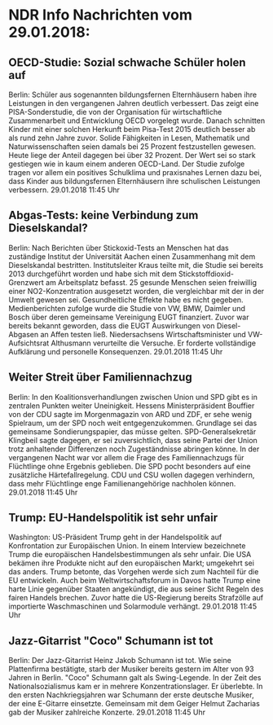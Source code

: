 # NDR Info Nachrichten vom 29.01.2018:


## OECD-Studie: Sozial schwache Schüler holen auf
Berlin: Schüler aus sogenannten bildungsfernen Elternhäusern haben ihre Leistungen in den vergangenen Jahren deutlich verbessert. Das zeigt eine PISA-Sonderstudie, die von der Organisation für wirtschaftliche Zusammenarbeit und Entwicklung OECD vorgelegt wurde. Danach schnitten Kinder mit einer solchen Herkunft beim Pisa-Test 2015 deutlich besser ab als rund zehn Jahre zuvor. Solide Fähigkeiten in Lesen, Mathematik und Naturwissenschaften seien damals bei 25 Prozent festzustellen gewesen. Heute liege der Anteil dagegen bei über 32 Prozent. Der Wert sei so stark gestiegen wie in kaum einem anderen OECD-Land. Der Studie zufolge tragen vor allem ein positives Schulklima und praxisnahes Lernen dazu bei, dass Kinder aus bildungsfernen Elternhäusern  ihre schulischen Leistungen verbessern. 29.01.2018 11:45 Uhr 

## Abgas-Tests: keine Verbindung zum Dieselskandal?
Berlin: Nach Berichten über Stickoxid-Tests an Menschen hat das zuständige Institut der Universität Aachen einen Zusammenhang mit dem Dieselskandal bestritten. Institutsleiter Kraus teilte mit, die Studie sei bereits 2013 durchgeführt worden und habe sich mit dem Stickstoffdioxid-Grenzwert am Arbeitsplatz befasst. 25 gesunde Menschen seien freiwillig einer NO2-Konzentration ausgesetzt worden, die vergleichbar mit der in der Umwelt gewesen sei. Gesundheitliche Effekte habe es nicht gegeben. Medienberichten zufolge wurde die Studie von VW, BMW, Daimler und Bosch über deren gemeinsame Vereinigung EUGT finanziert. Zuvor war bereits bekannt geworden, dass die EUGT Auswirkungen von Diesel-Abgasen an Affen testen ließ. Niedersachsens Wirtschaftsminister und VW-Aufsichtsrat Althusmann verurteilte die Versuche. Er forderte vollständige Aufklärung und personelle Konsequenzen. 29.01.2018 11:45 Uhr 

## Weiter Streit über Familiennachzug
Berlin: In den Koalitionsverhandlungen zwischen Union und SPD gibt es in zentralen Punkten weiter Uneinigkeit. Hessens Ministerpräsident Bouffier von der CDU sagte im Morgenmagazin von ARD und ZDF, er sehe wenig Spielraum, um der SPD noch weit entgegenzukommen. Grundlage sei das gemeinsame Sondierungspapier, das müsse gelten. SPD-Generalsekretär Klingbeil sagte dagegen, er sei zuversichtlich, dass seine Partei der Union trotz anhaltender Differenzen noch Zugeständnisse abringen könne. In der vergangenen Nacht war vor allem die Frage des Familiennachzugs für Flüchtlinge ohne Ergebnis geblieben. Die SPD pocht besonders auf eine zusätzliche Härtefallregelung. CDU und CSU wollen dagegen verhindern, dass mehr Flüchtlinge enge Familienangehörige nachholen können. 29.01.2018 11:45 Uhr 

## Trump: EU-Handelspolitik ist sehr unfair
Washington: US-Präsident Trump geht in der Handelspolitik auf Konfrontation zur Europäischen Union. In einem Interview bezeichnete Trump die europäischen Handelsbestimmungen als sehr unfair. Die USA bekämen ihre Produkte nicht auf den europäischen Markt; umgekehrt sei das anders. Trump betonte, das Vorgehen werde sich zum Nachteil für die EU entwickeln. Auch beim Weltwirtschaftsforum in Davos hatte Trump eine harte Linie gegenüber Staaten angekündigt, die aus seiner Sicht Regeln des fairen Handels brechen. Zuvor hatte die US-Regierung bereits Strafzölle auf importierte Waschmaschinen und Solarmodule verhängt. 29.01.2018 11:45 Uhr 

## Jazz-Gitarrist "Coco" Schumann ist tot
Berlin: Der Jazz-Gitarrist Heinz Jakob Schumann ist tot. Wie seine Plattenfirma bestätigte, starb der Musiker bereits gestern im Alter von 93 Jahren in Berlin. "Coco" Schumann galt als Swing-Legende. In der Zeit des Nationalsozialismus kam er in mehrere Konzentrationslager. Er überlebte. In den ersten Nachkriegsjahren war Schumann der erste deutsche Musiker, der eine E-Gitarre einsetzte. Gemeinsam mit dem Geiger Helmut Zacharias gab der Musiker zahlreiche Konzerte. 29.01.2018 11:45 Uhr 
